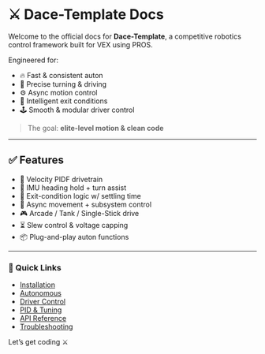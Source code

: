 # ⚔️ Dace-Template Docs

Welcome to the official docs for **Dace-Template**, a competitive robotics control framework built for VEX using PROS.

Engineered for:
- 🔥 Fast & consistent auton
- 🎯 Precise turning & driving
- ⚙️ Async motion control
- 🧠 Intelligent exit conditions
- 🕹 Smooth & modular driver control

> The goal: **elite-level motion & clean code**

---

## ✅ Features

- 🚀 Velocity PIDF drivetrain
- 🧭 IMU heading hold + turn assist
- 🛑 Exit-condition logic w/ settling time
- 🧵 Async movement + subsystem control
- 🎮 Arcade / Tank / Single-Stick drive
- ⏳ Slew control & voltage capping
- 📦 Plug-and-play auton functions

---

### 📎 Quick Links

- [Installation](setup.md)
- [Autonomous](auton.md)
- [Driver Control](driver.md)
- [PID & Tuning](tuning.md)
- [API Reference](api.md)
- [Troubleshooting](troubleshooting.md)

Let’s get coding ⚔️
